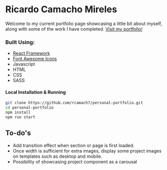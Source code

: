 # Ricardo Camacho Mireles

Welcome to my current portfolio page showcasing a little bit about myself, along with some of the work I have completed.
[Visit my portfolio!](https://rcamach7.github.io/personal-portfolio/)

### Built Using:

- [React Framework](https://reactjs.org/)
- [Font Awesome Icons](https://fontawesome.com/)
- Javascript
- HTML
- CSS
- SASS

#### Local Installation & Running

```bash
git clone https://github.com/rcamach7/personal-portfolio.git
cd personal-portfolio
npm install
npm run start
```

## To-do's

- Add transition effect when section or page is first loaded.
- Once width is sufficient for extra images, display some project images on templates such as desktop and mobile.
- Possibility of showcasing project component as a carousal
